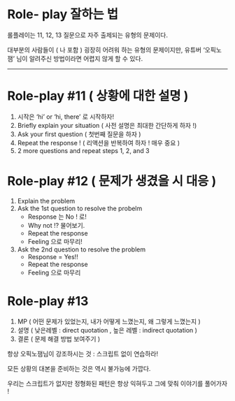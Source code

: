 # Role- play 잘하는 법

롤플레이는 11, 12, 13 질문으로 자주 출제되는 유형의 문제이다.

대부분의 사람들이 ( 나 포함 ) 굉장히 어려워 하는 유형의 문제이지만, 유튜버 ‘오픽노잼’ 님이 알려주신 방법이라면 어렵지 않게 할 수 있다.

---

# Role-play #11 ( 상황에 대한 설명 )

1. 시작은 ‘hi’ or ‘hi, there’ 로 시작하자!
2. Briefly explain your situation ( 사전 설명은 최대한 간단하게 하자 !)
3. Ask your first question ( 첫번째 질문을 하자 )
4. Repeat the response ! ( 리액션을 반복하여 하자 ! 매우 중요 )
5. 2 more questions and repeat steps 1, 2, and 3

# Role-play #12 ( 문제가 생겼을 시 대응 )

1. Explain the problem
2. Ask the 1st question to resolve the probelm
    - Response 는 No ! 로!
    - Why not !? 물어보기.
    - Repeat the response
    - Feeling 으로 마무리!
3. Ask the 2nd question to resolve the problem
    - Response = Yes!!
    - Repeat the response
    - Feeling 으로 마무리

# Role-play #13

1. MP ( 어떤 문제가 있었는지, 내가 어떻게 느꼈는지, 왜 그렇게 느꼈는지 )
2. 설명 ( 낮은레벨 : direct quotation , 높은 레벨 : indirect quotation )
3. 결론 ( 문제 해결 방법 보여주기 )

항상 오픽노잼님이 강조하시는 것 : 스크립트 없이 연습하라!

모든 상황의 대본을 준비하는 것은 역시 불가능에 가깝다.

우리는 스크립트가 없지만 정형화된 패턴은 항상 익혀두고 그에 맞춰 이야기를 풀어가자 !